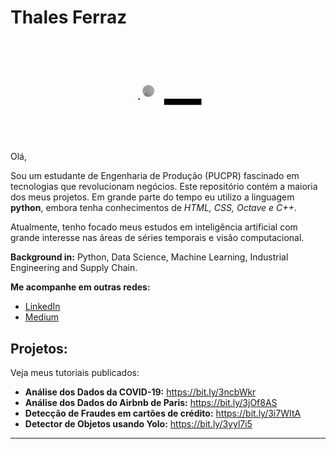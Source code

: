 # Thales Ferraz
<p align="center"><img alt="Colaboratory logo" width="32%" src="https://github.com/FerrazThales/FerrazThales/blob/main/logo_gif.gif?raw=true"></p>

<p> Olá,</p>

<p>Sou um estudante de Engenharia de Produção (PUCPR) fascinado em tecnologias que revolucionam negócios. Este repositório contém a maioria dos meus projetos. Em grande parte do tempo eu utilizo a linguagem <strong>python</strong>, embora tenha conhecimentos de <i>HTML, CSS, Octave e C++</i>.</p>

<p>Atualmente, tenho focado meus estudos em inteligência artificial com grande interesse nas áreas de séries temporais e visão computacional.</p>



</font>
<p></p>

**Background in:** Python, Data Science, Machine Learning, Industrial Engineering and Supply Chain.

**Me acompanhe em outras redes:**
* [LinkedIn](https://www.linkedin.com/in/thalesdefreitasferraz/)
* [Medium](https://thalesferraz.medium.com/)


## Projetos:
Veja meus tutoriais publicados:

* **Análise dos Dados da COVID-19:** https://bit.ly/3ncbWkr
* **Análise dos Dados do Airbnb de Paris:** https://bit.ly/3jOf8AS
* **Detecção de Fraudes em cartões de crédito:** https://bit.ly/3i7WItA
* **Detector de Objetos usando Yolo:** https://bit.ly/3yyl7i5

---

